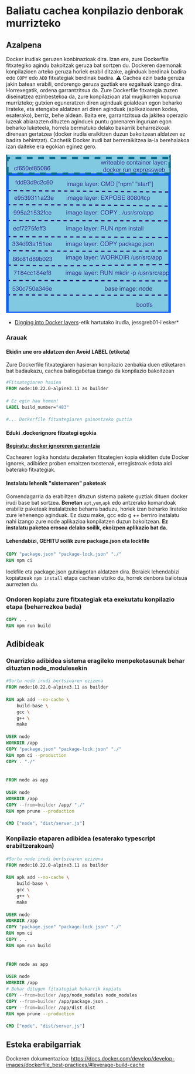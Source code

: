 # Baliatu cachea konpilazio denborak murrizteko

## Azalpena

Docker irudiak geruzen konbinazioak dira. Izan ere, zure Dockerfile fitxategiko agindu bakoitzak geruza bat sortzen du. Dockeren daemonak konpilazioen arteko geruza horiek erabil ditzake, aginduak berdinak badira edo `COPY` edo `ADD` fitxategiak berdinak badira. ⚠️ Cachea ezin bada geruza jakin batean erabili, ondorengo geruza guztiak ere ezgaituak izango dira. Horrexegatik, ordena garrantzitsua da. Zure Dockerfile fitxategia zuzen diseinatzea ezinbestekoa da, zure konpilazioan atal mugikorren kopurua murrizteko; gutxien eguneratzen diren aginduak goialdean egon beharko lirateke, eta etengabe aldatzen ari diren aginduak (aplikazioaren kodea, esaterako), berriz, behe aldean.
Baita ere, garrantzitsua da jakitea operazio luzeak abiarazten dituzten aginduek puntu gorenaren inguruan egon beharko luketeela, horrela bermatuko delako bakarrik beharrezkoak direnean gertatzea (docker irudia eraikitzen duzun bakoitzean aldatzen ez badira behintzat). Cachetik Docker irudi bat berreraikitzea ia-ia berehalakoa izan daiteke era egokian eginez gero.

![Dockeren geruzak](/assets/images/docker_layers_schema.png)

- [Digging into Docker layers](https://medium.com/@jessgreb01/digging-into-docker-layers-c22f948ed612)-etik hartutako irudia, jessgreb01-i esker\*

### Arauak

#### Ekidin une oro aldatzen den Avoid LABEL (etiketa)

Zure Dockerfile fitxategiaren hasieran konpilazio zenbakia duen etiketaren bat badaukazu, cachea baliogabetua izango da konpilazio bakoitzean

```Dockerfile
#Fitxategiaren hasiea
FROM node:10.22.0-alpine3.11 as builder

# Ez egin hau hemen!
LABEL build_number="483"

#... Dockerfile fitxategiaren gainontzeko guztia
```

#### Eduki .dockerignore fitxategi egokia

[**Begiratu: docker ignoreren garrantzia**](/sections/docker/docker-ignore.basque.md)

Cachearen logika hondatu dezaketen fitxategien kopia ekiditen dute Docker ignorek, adibidez proben emaitzen txostenak, erregistroak edota aldi baterako fitxategiak.

#### Instalatu lehenik "sistemaren" paketeak

Gomendagarria da erabiltzen dituzun sistema pakete guztiak dituen docker irudi base bat sortzea. **Benetan** `apt`,`yum`,`apk` edo antzerako komandoak erabiliz paketeak instalatzeko beharra baduzu, horiek izan beharko lirateke zure lehenengo aginduak. Ez duzu make, gcc edo g ++ berriro instalatu nahi izango zure node aplikazioa konpilatzen duzun bakoitzean. **Ez instalatu paketea erosoa delako soilik, ekoizpen aplikazio bat da.**

#### Lehendabizi,  GEHITU soilik zure package.json eta lockfile

```Dockerfile
COPY "package.json" "package-lock.json" "./"
RUN npm ci
```

lockfile eta package.json gutxiagotan aldatzen dira. Beraiek lehendabizi kopiatzeak `npm install` etapa cachean utziko du, horrek denbora baliotsua aurrezten du.

### Ondoren kopiatu zure fitxategiak eta exekutatu konpilazio etapa (beharrezkoa bada)

```Dockerfile
COPY . .
RUN npm run build
```

## Adibideak

### Onarrizko adibidea sistema eragileko menpekotasunak behar dituzten node_modulesekin

```Dockerfile
#Sortu node irudi bertsioaren ezizena
FROM node:10.22.0-alpine3.11 as builder

RUN apk add --no-cache \
    build-base \
    gcc \
    g++ \
    make

USER node
WORKDIR /app
COPY "package.json" "package-lock.json" "./"
RUN npm ci --production
COPY . "./"


FROM node as app

USER node
WORKDIR /app
COPY --from=builder /app/ "./"
RUN npm prune --production

CMD ["node", "dist/server.js"]
```

### Konpilazio etaparen adibidea (esaterako typescript erabiltzerakoan)

```Dockerfile
#Sortu node irudi bertsioaren ezizena
FROM node:10.22.0-alpine3.11 as builder

RUN apk add --no-cache \
    build-base \
    gcc \
    g++ \
    make

USER node
WORKDIR /app
COPY "package.json" "package-lock.json" "./"
RUN npm ci
COPY . .
RUN npm run build


FROM node as app

USER node
WORKDIR /app
# Behar ditugun fitxategiak bakarrik kopiatu
COPY --from=builder /app/node_modules node_modules
COPY --from=builder /app/package.json .
COPY --from=builder /app/dist dist
RUN npm prune --production

CMD ["node", "dist/server.js"]
```

## Esteka erabilgarriak

Dockeren dokumentazioa: https://docs.docker.com/develop/develop-images/dockerfile_best-practices/#leverage-build-cache
